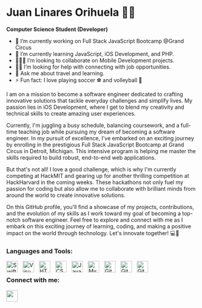 # Juan Linares Orihuela 👋🏾

**Computer Science Student (Developer)**


- 🔭 I’m currently working on Full Stack JavaScript Bootcamp @Grand Circus
- 🌱 I’m currently learning JavaScript, iOS Development, and PHP.
- 👨🏾‍💻 I’m looking to collaborate on Mobile Development projects.
- 🤝🏾 I’m looking for help with connecting with job opportunities.
- 💬 Ask me about travel and learning.
- ⚡ Fun fact: I love playing soccer ⚽️ and volleyball 🏐

I am on a mission to become a software engineer dedicated to crafting innovative solutions that tackle everyday challenges and simplify lives. My passion lies in iOS Development, where I get to blend my creativity and technical skills to create amazing user experiences.

Currently, I'm juggling a busy schedule, balancing coursework, and a full-time teaching job while pursuing my dream of becoming a software engineer. In my pursuit of excellence, I've embarked on an exciting journey by enrolling in the prestigious Full Stack JavaScript Bootcamp at Grand Circus in Detroit, Michigan. This intensive program is helping me master the skills required to build robust, end-to-end web applications.

But that's not all! I love a good challenge, which is why I'm currently competing at HackMIT and gearing up for another thrilling competition at HackHarvard in the coming weeks. These hackathons not only fuel my passion for coding but also allow me to collaborate with brilliant minds from around the world to create innovative solutions.

On this GitHub profile, you'll find a showcase of my projects, contributions, and the evolution of my skills as I work toward my goal of becoming a top-notch software engineer. Feel free to explore and connect with me as I embark on this exciting journey of learning, coding, and making a positive impact on the world through technology. Let's innovate together! 💻🌟 

### Languages and Tools:

<img align="left" alt="Swift" width="30px" src="https://cdn.jsdelivr.net/gh/devicons/devicon/icons/swift/swift-original.svg" style="padding-right:10px;" />
<img align="left" alt="Visual Studio Code" width="30px" src="https://cdn.jsdelivr.net/gh/devicons/devicon/icons/vscode/vscode-original.svg" style="padding-right:10px;" />
<img align="left" alt="HTML5" width="30px" src="https://cdn.jsdelivr.net/gh/devicons/devicon/icons/html5/html5-original.svg" style="padding-right:10px;" />
<img align="left" alt="CSS3" width="30px" src="https://cdn.jsdelivr.net/gh/devicons/devicon/icons/css3/css3-original.svg" style="padding-right:10px;" />
<img align="left" alt="JavaScript" width="30px" src="https://cdn.jsdelivr.net/gh/devicons/devicon/icons/javascript/javascript-original.svg" style="padding-right:10px;" />
<img align="left" alt="MySQL" width="30px" src="https://cdn.jsdelivr.net/gh/devicons/devicon/icons/mysql/mysql-original.svg" style="padding-right:10px;" />
<img align="left" alt="Git" width="30px" src="https://cdn.jsdelivr.net/gh/devicons/devicon/icons/git/git-original.svg" style="padding-right:10px;" />
<img align="left" alt="GitHub" width="30px" src="https://user-images.githubusercontent.com/3369400/139447912-e0f43f33-6d9f-45f8-be46-2df5bbc91289.png" style="padding-right:10px;" />
<img align="left" alt="GitHub" width="30px" src="https://icons8.com/icon/TUk7vxvtu6hX/chatgpt" style="padding-right:10px;" />

<br /> 

### Connect with me:

<a href="https://www.linkedin.com/in/juanlinaresorihuela/">
  <img src="https://cdn.jsdelivr.net/gh/devicons/devicon/icons/linkedin/linkedin-original.svg" style="padding-right: 10px; width: 30px;" />
</a>




